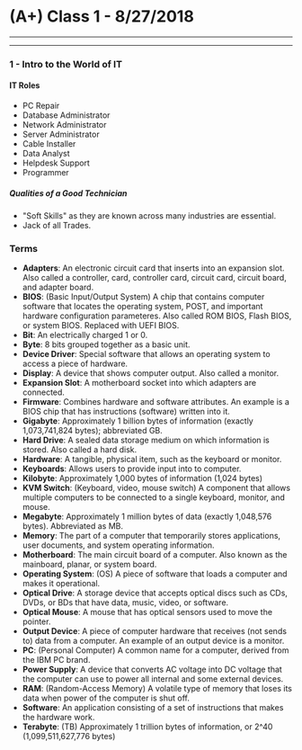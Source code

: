 # (A+) Class 1 - 8/27/2018
***

***
### 1 - Intro to the World of IT

#### IT Roles
+ PC Repair
+ Database Administrator
+ Network Administrator
+ Server Administrator
+ Cable Installer
+ Data Analyst
+ Helpdesk Support
+ Programmer

##### Qualities of a Good Technician
+ "Soft Skills" as they are known across many industries are essential.
+ Jack of all Trades.

### Terms
+ **Adapters**: An electronic circuit card that inserts into an expansion slot. Also called a controller, card, controller card, circuit card, circuit board, and adapter board.
+ **BIOS**: (Basic Input/Output System) A chip that contains computer software that locates the operating system, POST, and important hardware configuration parameteres. Also called ROM BIOS, Flash BIOS, or system BIOS. Replaced with UEFI BIOS.
+ **Bit**: An electrically charged 1 or 0.
+ **Byte**: 8 bits grouped together as a basic unit.
+ **Device Driver**: Special software that allows an operating system to access a piece of hardware.
+ **Display**: A device that shows computer output. Also called a monitor.
+ **Expansion Slot**: A motherboard socket into which adapters are connected.
+ **Firmware**: Combines hardware and software attributes. An example is a BIOS chip that has instructions (software) written into it.
+ **Gigabyte**: Approximately 1 billion bytes of information (exactly 1,073,741,824 bytes); abbreviated GB.
+ **Hard Drive**: A sealed data storage medium on which information is stored. Also called a hard disk.
+ **Hardware**: A tangible, physical item, such as the keyboard or monitor.
+ **Keyboards**: Allows users to provide input into to computer.
+ **Kilobyte**: Approximately 1,000 bytes of information (1,024 bytes)
+ **KVM Switch**: (Keyboard, video, mouse switch) A component that allows multiple computers to be connected to a single keyboard, monitor, and mouse.
+ **Megabyte**: Approximately 1 million bytes of data (exactly 1,048,576 bytes). Abbreviated as MB.
+ **Memory**: The part of a computer that temporarily stores applications, user documents, and system operating information.
+ **Motherboard**: The main circuit board of a computer. Also known as the mainboard, planar, or system board.
+ **Operating System**: (OS) A piece of software that loads a computer and makes it operational.
+ **Optical Drive**: A storage device that accepts optical discs such as CDs, DVDs, or BDs that have data, music, video, or software.
+ **Optical Mouse**: A mouse that has optical sensors used to move the pointer.
+ **Output Device**: A piece of computer hardware that receives (not sends to) data from a computer. An example of an output device is a monitor.
+ **PC**: (Personal Computer) A common name for a computer, derived from the IBM PC brand.
+ **Power Supply**: A device that converts AC voltage into DC voltage that the computer can use to power all internal and some external devices.
+ **RAM**: (Random-Access Memory) A volatile type of memory that loses its data when power of the computer is shut off.
+ **Software**: An application consisting of a set of instructions that makes the hardware work.
+ **Terabyte**: (TB) Approximately 1 trillion bytes of information, or 2^40 (1,099,511,627,776 bytes)


